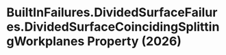 # BuiltInFailures.DividedSurfaceFailures.DividedSurfaceCoincidingSplittingWorkplanes Property (2026)

﻿